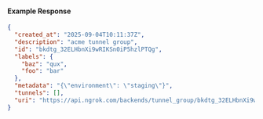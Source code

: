 <!-- Code generated for API Clients. DO NOT EDIT. -->

#### Example Response

```json
{
  "created_at": "2025-09-04T10:11:37Z",
  "description": "acme tunnel group",
  "id": "bkdtg_32ELHbnXi9wRIKSn0iP5hzlPTQg",
  "labels": {
    "baz": "qux",
    "foo": "bar"
  },
  "metadata": "{\"environment\": \"staging\"}",
  "tunnels": [],
  "uri": "https://api.ngrok.com/backends/tunnel_group/bkdtg_32ELHbnXi9wRIKSn0iP5hzlPTQg"
}
```
